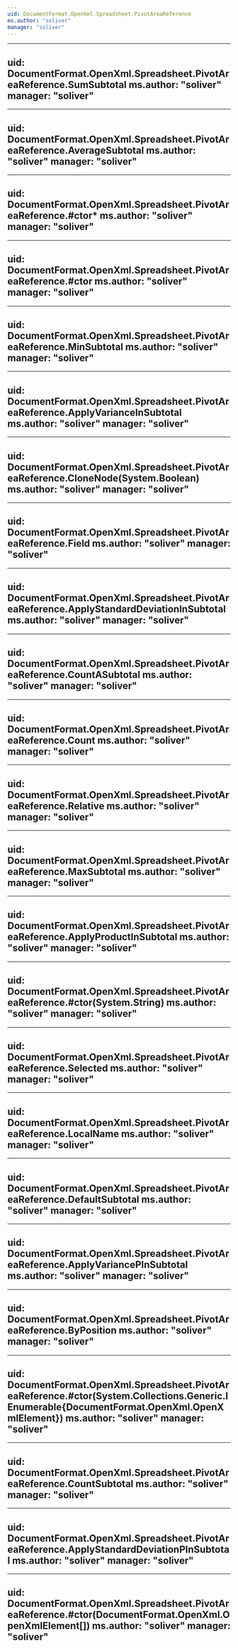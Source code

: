 ```yaml
---
uid: DocumentFormat.OpenXml.Spreadsheet.PivotAreaReference
ms.author: "soliver"
manager: "soliver"
---
```


---
uid: DocumentFormat.OpenXml.Spreadsheet.PivotAreaReference.SumSubtotal
ms.author: "soliver"
manager: "soliver"
---

---
uid: DocumentFormat.OpenXml.Spreadsheet.PivotAreaReference.AverageSubtotal
ms.author: "soliver"
manager: "soliver"
---

---
uid: DocumentFormat.OpenXml.Spreadsheet.PivotAreaReference.#ctor*
ms.author: "soliver"
manager: "soliver"
---

---
uid: DocumentFormat.OpenXml.Spreadsheet.PivotAreaReference.#ctor
ms.author: "soliver"
manager: "soliver"
---

---
uid: DocumentFormat.OpenXml.Spreadsheet.PivotAreaReference.MinSubtotal
ms.author: "soliver"
manager: "soliver"
---

---
uid: DocumentFormat.OpenXml.Spreadsheet.PivotAreaReference.ApplyVarianceInSubtotal
ms.author: "soliver"
manager: "soliver"
---

---
uid: DocumentFormat.OpenXml.Spreadsheet.PivotAreaReference.CloneNode(System.Boolean)
ms.author: "soliver"
manager: "soliver"
---

---
uid: DocumentFormat.OpenXml.Spreadsheet.PivotAreaReference.Field
ms.author: "soliver"
manager: "soliver"
---

---
uid: DocumentFormat.OpenXml.Spreadsheet.PivotAreaReference.ApplyStandardDeviationInSubtotal
ms.author: "soliver"
manager: "soliver"
---

---
uid: DocumentFormat.OpenXml.Spreadsheet.PivotAreaReference.CountASubtotal
ms.author: "soliver"
manager: "soliver"
---

---
uid: DocumentFormat.OpenXml.Spreadsheet.PivotAreaReference.Count
ms.author: "soliver"
manager: "soliver"
---

---
uid: DocumentFormat.OpenXml.Spreadsheet.PivotAreaReference.Relative
ms.author: "soliver"
manager: "soliver"
---

---
uid: DocumentFormat.OpenXml.Spreadsheet.PivotAreaReference.MaxSubtotal
ms.author: "soliver"
manager: "soliver"
---

---
uid: DocumentFormat.OpenXml.Spreadsheet.PivotAreaReference.ApplyProductInSubtotal
ms.author: "soliver"
manager: "soliver"
---

---
uid: DocumentFormat.OpenXml.Spreadsheet.PivotAreaReference.#ctor(System.String)
ms.author: "soliver"
manager: "soliver"
---

---
uid: DocumentFormat.OpenXml.Spreadsheet.PivotAreaReference.Selected
ms.author: "soliver"
manager: "soliver"
---

---
uid: DocumentFormat.OpenXml.Spreadsheet.PivotAreaReference.LocalName
ms.author: "soliver"
manager: "soliver"
---

---
uid: DocumentFormat.OpenXml.Spreadsheet.PivotAreaReference.DefaultSubtotal
ms.author: "soliver"
manager: "soliver"
---

---
uid: DocumentFormat.OpenXml.Spreadsheet.PivotAreaReference.ApplyVariancePInSubtotal
ms.author: "soliver"
manager: "soliver"
---

---
uid: DocumentFormat.OpenXml.Spreadsheet.PivotAreaReference.ByPosition
ms.author: "soliver"
manager: "soliver"
---

---
uid: DocumentFormat.OpenXml.Spreadsheet.PivotAreaReference.#ctor(System.Collections.Generic.IEnumerable{DocumentFormat.OpenXml.OpenXmlElement})
ms.author: "soliver"
manager: "soliver"
---

---
uid: DocumentFormat.OpenXml.Spreadsheet.PivotAreaReference.CountSubtotal
ms.author: "soliver"
manager: "soliver"
---

---
uid: DocumentFormat.OpenXml.Spreadsheet.PivotAreaReference.ApplyStandardDeviationPInSubtotal
ms.author: "soliver"
manager: "soliver"
---

---
uid: DocumentFormat.OpenXml.Spreadsheet.PivotAreaReference.#ctor(DocumentFormat.OpenXml.OpenXmlElement[])
ms.author: "soliver"
manager: "soliver"
---
